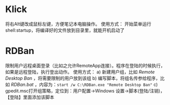 # Klick
将右Alt键改成鼠标左键，方便笔记本电脑操作。
使用方式：
开始菜单运行shell:startup，将编译好的文件放到目录里，就能开机启动了

# RDBan
限制用户远程桌面登录（比如之允许RemoteApp连接）。程序在登陆的时候执行，如果是远程登陆，执行登出动作。
使用方式：
a) 新建用户组，比如 *Remote Desktop Ban* ，将需要限制的用户放到该组
b) 编写脚本，将组名传参给程序，比如 *RDBan.bat* ，内容为：`start /w C:\RDBan.exe "Remote Desktop Ban"`
c) gpedit.msc打开组策略，定位到：用户配置->Windows 设置->脚本(登陆/注销)，【登陆】里面添加该脚本